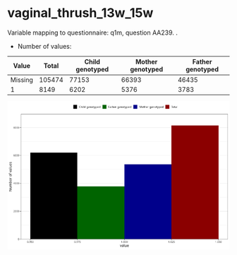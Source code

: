 # vaginal_thrush_13w_15w
Variable mapping to questionnaire: q1m, question AA239.
.
- Number of values:

| Value | Total | Child genotyped | Mother genotyped | Father genotyped |
| ----- | ----- | --------------- | ---------------- | ---------------- |
| Missing | 105474 | 77153 | 66393 | 46435 |
| 1 | 8149 | 6202 | 5376 |3783 |



![](vaginal_thrush_13w_15w_n.png)



